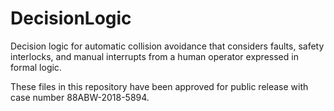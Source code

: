 # DecisionLogic
Decision logic for automatic collision avoidance that considers faults, safety interlocks, and manual interrupts from a human operator expressed in formal logic.

These files in this repository have been approved for public release with case number 88ABW-2018-5894.
